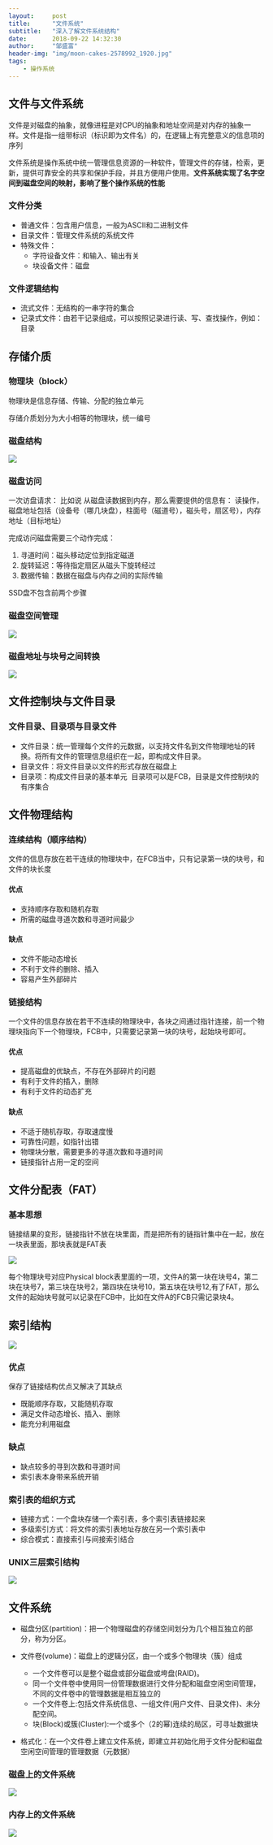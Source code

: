 ```yaml
---
layout:     post
title:      "文件系统"
subtitle:   "深入了解文件系统结构"
date:       2018-09-22 14:32:30
author:     "邹盛富"
header-img: "img/moon-cakes-2578992_1920.jpg"
tags:
    - 操作系统
---
```


## 文件与文件系统

文件是对磁盘的抽象，就像进程是对CPU的抽象和地址空间是对内存的抽象一样。文件是指一组带标识（标识即为文件名）的，在逻辑上有完整意义的信息项的序列

文件系统是操作系统中统一管理信息资源的一种软件，管理文件的存储，检索，更新，提供可靠安全的共享和保护手段，并且方便用户使用。**文件系统实现了名字空间到磁盘空间的映射，影响了整个操作系统的性能**

### 文件分类
- 普通文件：包含用户信息，一般为ASCII和二进制文件
- 目录文件：管理文件系统的系统文件
- 特殊文件：
    - 字符设备文件：和输入、输出有关
    - 块设备文件：磁盘

### 文件逻辑结构
- 流式文件：无结构的一串字符的集合
- 记录式文件：由若干记录组成，可以按照记录进行读、写、查找操作，例如：目录


## 存储介质

### 物理块（block）

物理块是信息存储、传输、分配的独立单元

存储介质划分为大小相等的物理块，统一编号

### 磁盘结构
![](https://res.cloudinary.com/bytedance14/image/upload/v1537600304/%E5%B1%8F%E5%B9%95%E5%BF%AB%E7%85%A7_2018-09-22_%E4%B8%8B%E5%8D%883.00.07.png)


### 磁盘访问
一次访盘请求：
比如说 从磁盘读数据到内存，那么需要提供的信息有：
读操作，磁盘地址包括（设备号（哪几块盘），柱面号（磁道号），磁头号，扇区号），内存地址（目标地址）

完成访问磁盘需要三个动作完成：
1. 寻道时间：磁头移动定位到指定磁道
2. 旋转延迟：等待指定扇区从磁头下旋转经过
3. 数据传输：数据在磁盘与内存之间的实际传输

SSD盘不包含前两个步骤

### 磁盘空间管理
![](https://res.cloudinary.com/bytedance14/image/upload/v1537610369/%E5%B1%8F%E5%B9%95%E5%BF%AB%E7%85%A7_2018-09-22_%E4%B8%8B%E5%8D%885.58.53.png)

### 磁盘地址与块号之间转换

![](https://res.cloudinary.com/bytedance14/image/upload/v1537610756/%E5%B1%8F%E5%B9%95%E5%BF%AB%E7%85%A7_2018-09-22_%E4%B8%8B%E5%8D%886.05.25.png)

## 文件控制块与文件目录

### 文件目录、目录项与目录文件

- 文件目录：统一管理每个文件的元数据，以支持文件名到文件物理地址的转换。将所有文件的管理信息组织在一起，即构成文件目录。
- 目录文件：将文件目录以文件的形式存放在磁盘上
- 目录项：构成文件目录的基本单元  目录项可以是FCB，目录是文件控制块的有序集合

## 文件物理结构

### 连续结构（顺序结构）
文件的信息存放在若干连续的物理块中，在FCB当中，只有记录第一块的块号，和文件的块长度

#### 优点
- 支持顺序存取和随机存取
- 所需的磁盘寻道次数和寻道时间最少

#### 缺点
- 文件不能动态增长
- 不利于文件的删除、插入
- 容易产生外部碎片

### 链接结构
一个文件的信息存放在若干不连续的物理块中，各块之间通过指针连接，前一个物理块指向下一个物理块，FCB中，只需要记录第一块的块号，起始块号即可。

#### 优点
- 提高磁盘的优缺点，不存在外部碎片的问题
- 有利于文件的插入，删除
- 有利于文件的动态扩充

#### 缺点
- 不适于随机存取，存取速度慢
- 可靠性问题，如指针出错
- 物理块分散，需要更多的寻道次数和寻道时间
- 链接指针占用一定的空间

## 文件分配表（FAT）

### 基本思想
链接结果的变形，链接指针不放在块里面，而是把所有的链指针集中在一起，放在一块表里面，那块表就是FAT表

![](https://res.cloudinary.com/bytedance14/image/upload/v1537687170/%E5%B1%8F%E5%B9%95%E5%BF%AB%E7%85%A7_2018-09-23_%E4%B8%8B%E5%8D%883.17.14.png)

每个物理块号对应Physical block表里面的一项，文件A的第一块在块号4，第二块在块号7，第三块在块号2，第四块在块号10，第五块在块号12,有了FAT，那么文件的起始块号就可以记录在FCB中，比如在文件A的FCB只需记录块4。

## 索引结构

![](https://res.cloudinary.com/bytedance14/image/upload/v1537688287/%E5%B1%8F%E5%B9%95%E5%BF%AB%E7%85%A7_2018-09-23_%E4%B8%8B%E5%8D%883.37.01.png)

### 优点
保存了链接结构优点又解决了其缺点
- 既能顺序存取，又能随机存取
- 满足文件动态增长、插入、删除
- 能充分利用磁盘

### 缺点
- 缺点较多的寻到次数和寻道时间
- 索引表本身带来系统开销

### 索引表的组织方式
- 链接方式：一个盘块存储一个索引表，多个索引表链接起来
- 多级索引方式：将文件的索引表地址存放在另一个索引表中
- 综合模式：直接索引与间接索引结合

### UNIX三层索引结构
![](https://res.cloudinary.com/bytedance14/image/upload/v1537689761/%E5%B1%8F%E5%B9%95%E5%BF%AB%E7%85%A7_2018-09-23_%E4%B8%8B%E5%8D%884.02.09.png)

## 文件系统

- 磁盘分区(partition)：把一个物理磁盘的存储空间划分为几个相互独立的部分，称为分区。

- 文件卷(volume)：磁盘上的逻辑分区，由一个或多个物理块（簇）组成
    - 一个文件卷可以是整个磁盘或部分磁盘或垮盘(RAID)。
    - 同一个文件卷中使用同一份管理数据进行文件分配和磁盘空闲空间管理，不同的文件卷中的管理数据是相互独立的
    - 一个文件卷上:包括文件系统信息、一组文件(用户文件、目录文件)、未分配空间。
    - 块(Block)或簇(Cluster):一个或多个（2的幂)连续的局区，可寻址数据块

- 格式化：在一个文件卷上建立文件系统，即建立并初始化用于文件分配和磁盘空闲空间管理的管理数据（元数据）

### 磁盘上的文件系统
![](https://res.cloudinary.com/bytedance14/image/upload/v1537690812/%E5%B1%8F%E5%B9%95%E5%BF%AB%E7%85%A7_2018-09-23_%E4%B8%8B%E5%8D%884.19.45.png)

### 内存上的文件系统

![](https://res.cloudinary.com/bytedance14/image/upload/v1537691383/%E5%B1%8F%E5%B9%95%E5%BF%AB%E7%85%A7_2018-09-23_%E4%B8%8B%E5%8D%884.29.20.png)
